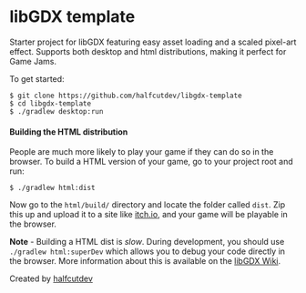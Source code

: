 # libGDX template

Starter project for libGDX featuring easy asset loading and a scaled pixel-art effect. Supports both desktop and html distributions, making it perfect for Game Jams.

To get started:

```
$ git clone https://github.com/halfcutdev/libgdx-template
$ cd libgdx-template
$ ./gradlew desktop:run
```

#### Building the HTML distribution
People are much more likely to play your game if they can do so in the browser. To build a HTML version of your game, go to your project root and run:
```
$ ./gradlew html:dist
```
Now go to the `html/build/` directory and locate the folder called `dist`. Zip this up and upload it to a site like [itch.io](https://itch.io/), and your game will be playable in the browser.

**Note** - Building a HTML dist is *slow*. During development, you should use `./gradlew html:superDev` which allows you to debug your code directly in the browser. More information about this is available on the [libGDX Wiki](https://github.com/libgdx/libgdx/wiki/Gradle-on-the-Commandline#running-the-html-project).

Created by [halfcutdev](https://github.com/halfcutdev)

